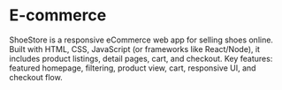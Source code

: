 # E-commerce
ShoeStore is a responsive eCommerce web app for selling shoes online. Built with HTML, CSS, JavaScript (or frameworks like React/Node), it includes product listings, detail pages, cart, and checkout. Key features: featured homepage, filtering, product view, cart, responsive UI, and checkout flow.
